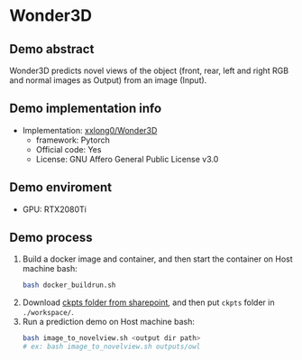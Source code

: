 # Wonder3D
## Demo abstract
Wonder3D predicts novel views of the object (front, rear, left and right RGB and normal images as Output) from an image (Input).

## Demo implementation info
- Implementation: [xxlong0/Wonder3D](https://github.com/xxlong0/Wonder3D)
  - framework: Pytorch
  - Official code: Yes
  - License: GNU Affero General Public License v3.0

## Demo enviroment
- GPU: RTX2080Ti

## Demo process
1. Build a docker image and container, and then start the container on Host machine bash:
    ```bash
    bash docker_buildrun.sh
    ```
2. Download [ckpts folder from sharepoint](https://connecthkuhk-my.sharepoint.com/:f:/g/personal/xxlong_connect_hku_hk/EgSHPyJAtaJFpV_BjXM3zXwB-UMIrT4v-sQwGgw-coPtIA), and then put `ckpts` folder in `./workspace/`.
3. Run a prediction demo on Host machine bash:
    ```bash
    bash image_to_novelview.sh <output dir path>
    # ex: bash image_to_novelview.sh outputs/owl
    ```
